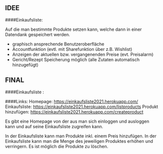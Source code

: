 ## IDEE 

####Einkaufsliste:

Auf die man bestimmte Produkte setzen kann, 
welche dann in einer Datendank gespeichert werden. 

- graphisch ansprechende Benutzeroberfläche
- Accountfunktion (evtl. mit Sharefunktion über z.B. Wishlist)
- Anzeigen der aktuellen bzw. vergangenenden Preise (evt. Preisalarm)
- Gericht/Rezept Speicherung möglich (alle Zutaten automatisch hinzugefügt)

## FINAL 

####Einkaufsliste : 

####Links: 
Homepage: https://einkaufsliste2021.herokuapp.com/  
Einkaufsliste: https://einkaufsliste2021.herokuapp.com/listproducts
Produkt hinzufügen: https://einkaufsliste2021.herokuapp.com/createproduct


Es gibt eine Homepage von der aus man sich einloggen und ausloggen kann und auf seine
Einkaufsliste zugreifen kann.

In der Einkaufsliste kann man Produkte inkl. einem Preis hinzufügen.
In der Einkaufsliste kann man die Menge des jeweiligen Produktes erhöhen und verringern.
Es ist möglich die Produkte zu löschen.





